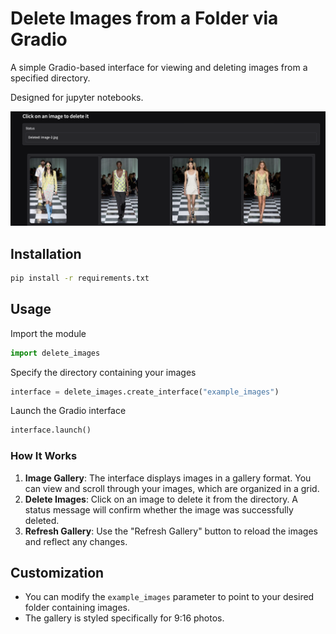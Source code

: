 # Delete Images from a Folder via Gradio

A simple Gradio-based interface for viewing and deleting images from a specified directory.

Designed for jupyter notebooks.


![Alt text](example_images/demo_screenshot.png)

## Installation

```bash
pip install -r requirements.txt
```

## Usage

Import the module

```python
import delete_images
```

Specify the directory containing your images

```python
interface = delete_images.create_interface("example_images")
```

Launch the Gradio interface

```python
interface.launch()
```

### How It Works

1. **Image Gallery**: The interface displays images in a gallery format. You can view and scroll through your images, which are organized in a grid.
2. **Delete Images**: Click on an image to delete it from the directory. A status message will confirm whether the image was successfully deleted.
3. **Refresh Gallery**: Use the "Refresh Gallery" button to reload the images and reflect any changes.


## Customization

- You can modify the `example_images` parameter to point to your desired folder containing images.
- The gallery is styled specifically for 9:16 photos.